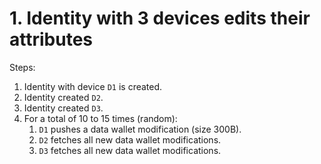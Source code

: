 # 1. Identity with 3 devices edits their attributes

Steps:

1. Identity with device `D1` is created.
2. Identity created `D2`.
3. Identity created `D3`.
4. For a total of 10 to 15 times (random):
    1. `D1` pushes a data wallet modification (size 300B).
    1. `D2` fetches all new data wallet modifications.
    1. `D3` fetches all new data wallet modifications.
